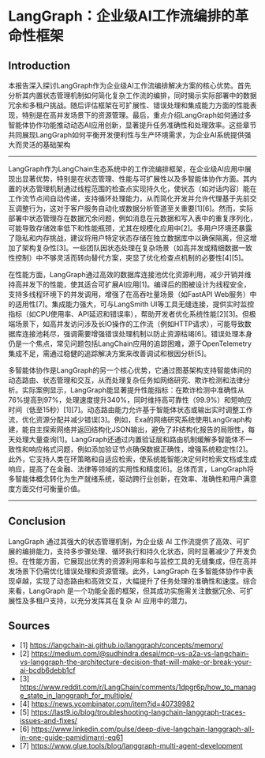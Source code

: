 # LangGraph：企业级AI工作流编排的革命性框架

## Introduction

本报告深入探讨LangGraph作为企业级AI工作流编排解决方案的核心优势。首先分析其内置状态管理机制如何简化复杂工作流的编排，同时揭示实际部署中的数据冗余和多租户挑战。随后评估框架在可扩展性、错误处理和集成能力方面的性能表现，特别是在高并发场景下的资源管理。最后，重点介绍LangGraph如何通过多智能体协作功能推动动态AI应用创新，显著提升任务准确性和处理效率。这些章节共同展现LangGraph如何平衡开发便利性与生产环境需求，为企业AI系统提供强大而灵活的基础架构

---

LangGraph作为LangChain生态系统中的工作流编排框架，在企业级AI应用中展现出显著优势，特别是在状态管理、性能与可扩展性以及多智能体协作方面。其内置的状态管理机制通过线程范围的检查点实现持久化，使状态（如对话内容）能在工作流节点间自动传递，支持循环处理能力，从而简化开发并允许代理基于先前交互调整行为，这对于客户服务自动化或数据分析管道至关重要[1][6]。然而，实际部署中状态管理存在数据冗余问题，例如消息在元数据和写入表中的重复序列化，可能导致存储效率低下和性能瓶颈，尤其在规模化应用中[2]。多用户环境还暴露了隐私和内存挑战，建议将用户特定状态存储在独立数据库中以确保隔离，但这增加了架构复杂性[3]。一些团队因状态处理在复杂场景（如高并发或精细数据一致性控制）中不够灵活而转向替代方案，突显了优化检查点机制的必要性[4][5]。

在性能方面，LangGraph通过高效的数据库连接池优化资源利用，减少开销并维持高并发下的性能，使其适合可扩展AI应用[1]。编译后的图被设计为线程安全，支持多线程环境下的并发调用，增强了在高吞吐量场景（如FastAPI Web服务）中的适用性[7]。集成能力强大，可与LangSmith UI等工具无缝连接，提供实时监控指标（如CPU使用率、API延迟和错误率），帮助开发者优化系统性能[2][3]。但极端场景下，如高并发访问涉及长IO操作的工作流（例如HTTP请求），可能导致数据库连接池耗尽，强调需要增强错误处理机制以防止资源枯竭[6]。错误处理本身仍是一个焦点，常见问题包括LangChain应用的追踪困难，源于OpenTelemetry集成不足，需通过稳健的追踪解决方案来改善调试和根因分析[5]。

多智能体协作是LangGraph的另一个核心优势，它通过图基架构支持智能体间的动态路由、状态管理和交互，从而处理复杂任务如网络研究、欺诈检测和法律分析。实际案例显示，LangGraph能显著提升性能指标：在欺诈检测中准确性从76%提高到97%，处理速度提升340%，同时维持高可靠性（99.9%）和短响应时间（低至15秒）[1][7]。动态路由能力允许基于智能体状态或输出实时调整工作流，优化资源分配并减少错误[3]。例如，Exa的网络研究系统使用LangGraph构建，能自主探索网络并返回结构化JSON输出，避免了非结构化报告的局限性，每天处理大量查询[1]。LangGraph还通过内置验证层和路由机制缓解多智能体不一致性和响应格式问题，例如添加验证节点确保数据正确性，增强系统稳定性[2]。此外，它支持人类在环策略和自适应检索，使系统能智能决定何时检索文档或生成响应，提高了在金融、法律等领域的实用性和精度[6]。总体而言，LangGraph将多智能体概念转化为生产就绪系统，驱动跨行业创新，在效率、准确性和用户满意度方面交付可衡量价值。

---

## Conclusion

LangGraph 通过其强大的状态管理机制，为企业级 AI 工作流提供了高效、可扩展的编排能力，支持多步骤处理、循环执行和持久化状态，同时显著减少了开发负担。在性能方面，它展现出优秀的资源利用率和与监控工具的无缝集成，但在高并发场景下仍需优化错误处理和资源管理。此外，LangGraph 在多智能体协作中表现卓越，实现了动态路由和高效交互，大幅提升了任务处理的准确性和速度。综合来看，LangGraph 是一个功能全面的框架，但其成功实施需关注数据冗余、可扩展性及多租户支持，以充分发挥其在复杂 AI 应用中的潜力。

## Sources

- [1] https://langchain-ai.github.io/langgraph/concepts/memory/
- [2] https://medium.com/@sudhindra.desai/mcp-vs-a2a-vs-langchain-vs-langgraph-the-architecture-decision-that-will-make-or-break-your-ai-bcdb6debb1cf
- [3] https://www.reddit.com/r/LangChain/comments/1dpgr6p/how_to_manage_state_in_langgraph_for_multiple/
- [4] https://news.ycombinator.com/item?id=40739982
- [5] https://last9.io/blog/troubleshooting-langchain-langgraph-traces-issues-and-fixes/
- [6] https://www.linkedin.com/pulse/deep-dive-langchain-langgraph-all-in-one-guide-pamidimarri-eq61
- [7] https://www.glue.tools/blog/langgraph-multi-agent-development
